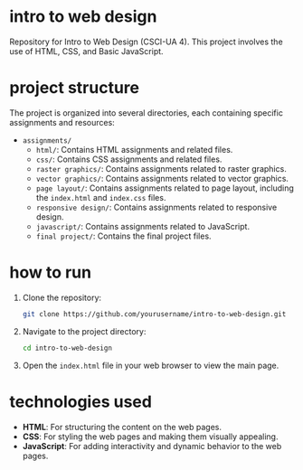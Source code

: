 # intro to web design
Repository for Intro to Web Design (CSCI-UA 4). This project involves the use of HTML, CSS, and Basic JavaScript.
# project structure

The project is organized into several directories, each containing specific assignments and resources:

- `assignments/`
  - `html/`: Contains HTML assignments and related files.
  - `css/`: Contains CSS assignments and related files.
  - `raster graphics/`: Contains assignments related to raster graphics.
  - `vector graphics/`: Contains assignments related to vector graphics.
  - `page layout/`: Contains assignments related to page layout, including the `index.html` and `index.css` files.
  - `responsive design/`: Contains assignments related to responsive design.
  - `javascript/`: Contains assignments related to JavaScript.
  - `final project/`: Contains the final project files.

# how to run

1. Clone the repository:
   ```bash
   git clone https://github.com/yourusername/intro-to-web-design.git
   ```
2. Navigate to the project directory:
   ```bash
   cd intro-to-web-design
   ```
3. Open the `index.html` file in your web browser to view the main page.

# technologies used

- **HTML**: For structuring the content on the web pages.
- **CSS**: For styling the web pages and making them visually appealing.
- **JavaScript**: For adding interactivity and dynamic behavior to the web pages.
